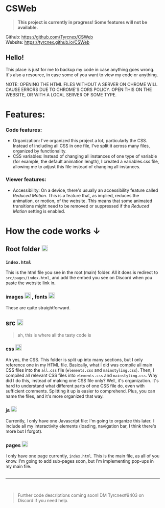 # CSWeb

> **This project is currently in progress! Some features will not be available.**

Github: https://github.com/Tyrcnex/CSWeb<br>
Website: https://tyrcnex.github.io/CSWeb

## Hello!
This place is just for me to backup my code in case anything goes wrong. It's also a resource, in case some of you want to view my code or anything. 

NOTE: OPENING THE HTML FILES WITHOUT A SERVER ON CHROME WILL CAUSE ERRORS DUE TO CHROME'S CORS POLICY. OPEN THIS ON THE WEBSITE, OR WITH A LOCAL SERVER OF SOME TYPE.

# Features:

### Code features:

- Organization: I've organized this project a lot, particularly the CSS. Instead of including all CSS in one file, I've split it across many files, organized by functionality.
- CSS variables: Instead of changing all instances of one type of variable (for example, the default animation length), I created a variables.css file, allowing me to adjust this file instead of changing all instances.

### Viewer features:

- Accessibility: On a device, there's usually an accessibility feature called <i>Reduced Motion.</i> This is a feature that, as implied, reduces the animation, or motion, of the website. This means that some animated transitions might need to be removed or suppressed if the <i>Reduced Motion</i> setting is enabled.

# How the code works ↓

## Root folder <img src="https://cdn-icons-png.flaticon.com/512/3767/3767084.png" alt="folder" width="20"/>

### `index.html`
This is the html file you see in the root (main) folder. All it does is redirect to `src/pages/index.html`, and add the embed you see on Discord when you paste the website link in.

### images <img src="https://cdn-icons-png.flaticon.com/512/3767/3767084.png" alt="folder" width="20"/> , fonts <img src="https://cdn-icons-png.flaticon.com/512/3767/3767084.png" alt="folder" width="20"/>
These are quite straightforward.

## src <img src="https://cdn-icons-png.flaticon.com/512/3767/3767084.png" alt="folder" width="20"/>
> ah, this is where all the tasty code is

### css <img src="https://cdn-icons-png.flaticon.com/512/3767/3767084.png" alt="folder" width="20"/>
Ah yes, the CSS. This folder is split up into many sections, but I only reference one in my HTML file. Basically, what I did was compile all main CSS files into the `all.css` file (`elements.css` and `mainstyling.css`). Then, I compiled all relevant CSS files into `elements.css` and `mainstyling.css`. Why did I do this, instead of making one CSS file only? Well, it's organization. It's hard to understand what different parts of one CSS file do, even with sufficient comments. Splitting it up is easier to comprehend. Plus, you can name the files, and it's more organized that way.

### js <img src="https://cdn-icons-png.flaticon.com/512/3767/3767084.png" alt="folder" width="20"/>
Currently, I only have one Javascript file: I'm going to organize this later. I include all my interactivity elements (loading, navigation bar, I think there's more but I forgot).

### pages <img src="https://cdn-icons-png.flaticon.com/512/3767/3767084.png" alt="folder" width="20"/>
I only have one page currently, `index.html`. This is the main file, as all of you know. I'm going to add sub-pages soon, but I'm implementing pop-ups in my main file.
<br>
‎

---

<br>

> Further code descriptions coming soon! DM Tyrcnex#9403 on Discord if you need help.

